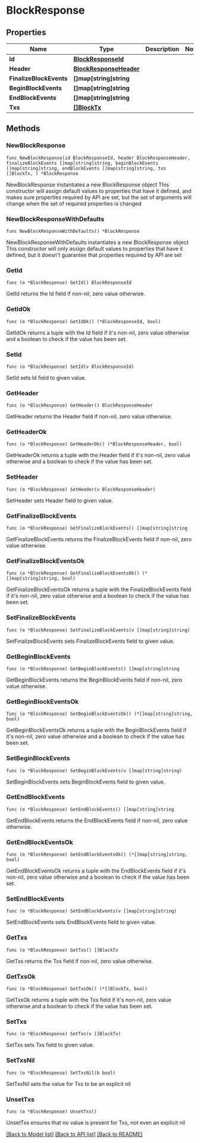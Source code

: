 # BlockResponse

## Properties

Name | Type | Description | Notes
------------ | ------------- | ------------- | -------------
**Id** | [**BlockResponseId**](BlockResponseId.md) |  | 
**Header** | [**BlockResponseHeader**](BlockResponseHeader.md) |  | 
**FinalizeBlockEvents** | **[]map[string]string** |  | 
**BeginBlockEvents** | **[]map[string]string** |  | 
**EndBlockEvents** | **[]map[string]string** |  | 
**Txs** | [**[]BlockTx**](BlockTx.md) |  | 

## Methods

### NewBlockResponse

`func NewBlockResponse(id BlockResponseId, header BlockResponseHeader, finalizeBlockEvents []map[string]string, beginBlockEvents []map[string]string, endBlockEvents []map[string]string, txs []BlockTx, ) *BlockResponse`

NewBlockResponse instantiates a new BlockResponse object
This constructor will assign default values to properties that have it defined,
and makes sure properties required by API are set, but the set of arguments
will change when the set of required properties is changed

### NewBlockResponseWithDefaults

`func NewBlockResponseWithDefaults() *BlockResponse`

NewBlockResponseWithDefaults instantiates a new BlockResponse object
This constructor will only assign default values to properties that have it defined,
but it doesn't guarantee that properties required by API are set

### GetId

`func (o *BlockResponse) GetId() BlockResponseId`

GetId returns the Id field if non-nil, zero value otherwise.

### GetIdOk

`func (o *BlockResponse) GetIdOk() (*BlockResponseId, bool)`

GetIdOk returns a tuple with the Id field if it's non-nil, zero value otherwise
and a boolean to check if the value has been set.

### SetId

`func (o *BlockResponse) SetId(v BlockResponseId)`

SetId sets Id field to given value.


### GetHeader

`func (o *BlockResponse) GetHeader() BlockResponseHeader`

GetHeader returns the Header field if non-nil, zero value otherwise.

### GetHeaderOk

`func (o *BlockResponse) GetHeaderOk() (*BlockResponseHeader, bool)`

GetHeaderOk returns a tuple with the Header field if it's non-nil, zero value otherwise
and a boolean to check if the value has been set.

### SetHeader

`func (o *BlockResponse) SetHeader(v BlockResponseHeader)`

SetHeader sets Header field to given value.


### GetFinalizeBlockEvents

`func (o *BlockResponse) GetFinalizeBlockEvents() []map[string]string`

GetFinalizeBlockEvents returns the FinalizeBlockEvents field if non-nil, zero value otherwise.

### GetFinalizeBlockEventsOk

`func (o *BlockResponse) GetFinalizeBlockEventsOk() (*[]map[string]string, bool)`

GetFinalizeBlockEventsOk returns a tuple with the FinalizeBlockEvents field if it's non-nil, zero value otherwise
and a boolean to check if the value has been set.

### SetFinalizeBlockEvents

`func (o *BlockResponse) SetFinalizeBlockEvents(v []map[string]string)`

SetFinalizeBlockEvents sets FinalizeBlockEvents field to given value.


### GetBeginBlockEvents

`func (o *BlockResponse) GetBeginBlockEvents() []map[string]string`

GetBeginBlockEvents returns the BeginBlockEvents field if non-nil, zero value otherwise.

### GetBeginBlockEventsOk

`func (o *BlockResponse) GetBeginBlockEventsOk() (*[]map[string]string, bool)`

GetBeginBlockEventsOk returns a tuple with the BeginBlockEvents field if it's non-nil, zero value otherwise
and a boolean to check if the value has been set.

### SetBeginBlockEvents

`func (o *BlockResponse) SetBeginBlockEvents(v []map[string]string)`

SetBeginBlockEvents sets BeginBlockEvents field to given value.


### GetEndBlockEvents

`func (o *BlockResponse) GetEndBlockEvents() []map[string]string`

GetEndBlockEvents returns the EndBlockEvents field if non-nil, zero value otherwise.

### GetEndBlockEventsOk

`func (o *BlockResponse) GetEndBlockEventsOk() (*[]map[string]string, bool)`

GetEndBlockEventsOk returns a tuple with the EndBlockEvents field if it's non-nil, zero value otherwise
and a boolean to check if the value has been set.

### SetEndBlockEvents

`func (o *BlockResponse) SetEndBlockEvents(v []map[string]string)`

SetEndBlockEvents sets EndBlockEvents field to given value.


### GetTxs

`func (o *BlockResponse) GetTxs() []BlockTx`

GetTxs returns the Txs field if non-nil, zero value otherwise.

### GetTxsOk

`func (o *BlockResponse) GetTxsOk() (*[]BlockTx, bool)`

GetTxsOk returns a tuple with the Txs field if it's non-nil, zero value otherwise
and a boolean to check if the value has been set.

### SetTxs

`func (o *BlockResponse) SetTxs(v []BlockTx)`

SetTxs sets Txs field to given value.


### SetTxsNil

`func (o *BlockResponse) SetTxsNil(b bool)`

 SetTxsNil sets the value for Txs to be an explicit nil

### UnsetTxs
`func (o *BlockResponse) UnsetTxs()`

UnsetTxs ensures that no value is present for Txs, not even an explicit nil

[[Back to Model list]](../README.md#documentation-for-models) [[Back to API list]](../README.md#documentation-for-api-endpoints) [[Back to README]](../README.md)


